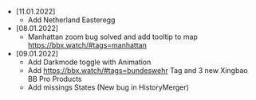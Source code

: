 * [11.01.2022]
  * Add Netherland Easteregg
* [08.01.2022]
  * Manhattan zoom bug solved and add tooltip to map https://bbx.watch/#tags=manhattan
* [09.01.2022]
  * Add Darkmode toggle with Animation
  * Add https://bbx.watch/#tags=bundeswehr Tag and 3 new Xingbao BB Pro Products
  * Add missings States (New bug in HistoryMerger)
